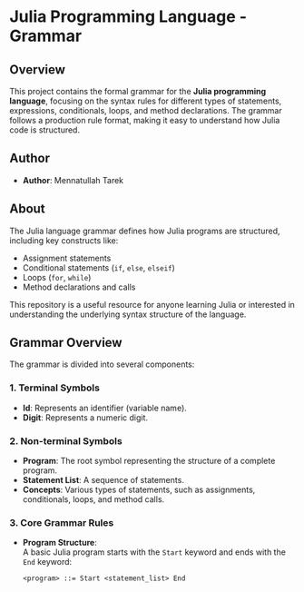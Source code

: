 # Julia Programming Language - Grammar

## Overview

This project contains the formal grammar for the **Julia programming language**, focusing on the syntax rules for different types of statements, expressions, conditionals, loops, and method declarations. The grammar follows a production rule format, making it easy to understand how Julia code is structured.

## Author

- **Author**: Mennatullah Tarek

## About

The Julia language grammar defines how Julia programs are structured, including key constructs like:

- Assignment statements
- Conditional statements (`if`, `else`, `elseif`)
- Loops (`for`, `while`)
- Method declarations and calls

This repository is a useful resource for anyone learning Julia or interested in understanding the underlying syntax structure of the language.

## Grammar Overview

The grammar is divided into several components:

### 1. Terminal Symbols
- **Id**: Represents an identifier (variable name).
- **Digit**: Represents a numeric digit.

### 2. Non-terminal Symbols
- **Program**: The root symbol representing the structure of a complete program.
- **Statement List**: A sequence of statements.
- **Concepts**: Various types of statements, such as assignments, conditionals, loops, and method calls.

### 3. Core Grammar Rules

- **Program Structure**:  
  A basic Julia program starts with the `Start` keyword and ends with the `End` keyword:
  ```text
  <program> ::= Start <statement_list> End
